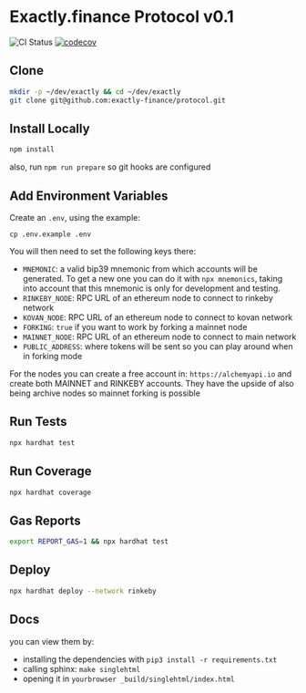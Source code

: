# Exactly.finance Protocol v0.1

![CI Status](https://github.com/exactly-finance/protocol/actions/workflows/tests.yml/badge.svg)
[![codecov](https://codecov.io/gh/exactly-finance/protocol/branch/main/graph/badge.svg?token=qYngTpvXBT)](https://codecov.io/gh/exactly-finance/protocol)

## Clone

```bash
mkdir -p ~/dev/exactly && cd ~/dev/exactly
git clone git@github.com:exactly-finance/protocol.git
```

## Install Locally

```bash
npm install
```
also, run `npm run prepare` so git hooks are configured

## Add Environment Variables

Create an `.env`, using the example:

```
cp .env.example .env
```

You will then need to set the following keys there:

* `MNEMONIC`: a valid bip39 mnemonic from which accounts will be generated. To get a new one you can do it with `npx mnemonics`, taking into account that this mnemonic is only for development and testing.
* `RINKEBY_NODE`: RPC URL of an ethereum node to connect to rinkeby network
* `KOVAN_NODE`: RPC URL of an ethereum node to connect to kovan network
* `FORKING`: `true` if you want to work by forking a mainnet node
* `MAINNET_NODE`: RPC URL of an ethereum node to connect to main network
* `PUBLIC_ADDRESS`: where tokens will be sent so you can play around when in forking mode

For the nodes you can create a free account in: `https://alchemyapi.io` and create both MAINNET and RINKEBY accounts. They have the upside of also being archive nodes so mainnet forking is possible

## Run Tests

```bash
npx hardhat test
```

## Run Coverage

```bash
npx hardhat coverage
```

## Gas Reports

```bash
export REPORT_GAS=1 && npx hardhat test
```

## Deploy

```bash
npx hardhat deploy --network rinkeby
```

## Docs

you can view them by:
- installing the dependencies with `pip3 install -r requirements.txt`
- calling sphinx: `make singlehtml`
- opening it in `yourbrowser _build/singlehtml/index.html`
